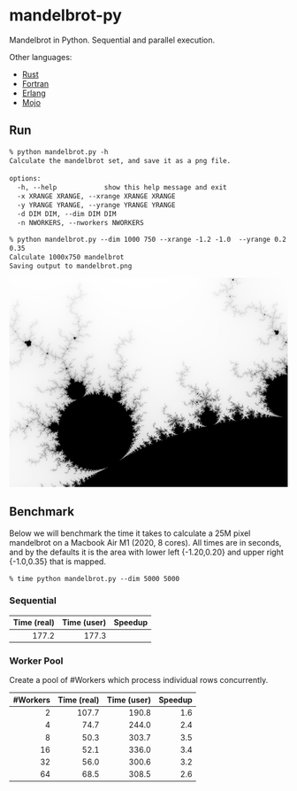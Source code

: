 mandelbrot-py
==============

Mandelbrot in Python. Sequential and parallel execution. 

Other languages: 
* [Rust](https://github.com/jesper-olsen/mandelbrot-rs) 
* [Fortran](https://github.com/jesper-olsen/mandelbrot-f) 
* [Erlang](https://github.com/jesper-olsen/mandelbrot_erl) 
* [Mojo](https://github.com/jesper-olsen/mandelbrot-mojo) 


Run
-----

```
% python mandelbrot.py -h 
Calculate the mandelbrot set, and save it as a png file.

options:
  -h, --help            show this help message and exit
  -x XRANGE XRANGE, --xrange XRANGE XRANGE
  -y YRANGE YRANGE, --yrange YRANGE YRANGE
  -d DIM DIM, --dim DIM DIM
  -n NWORKERS, --nworkers NWORKERS
```

```
% python mandelbrot.py --dim 1000 750 --xrange -1.2 -1.0  --yrange 0.2 0.35
Calculate 1000x750 mandelbrot
Saving output to mandelbrot.png
```
![PNG](https://raw.githubusercontent.com/jesper-olsen/mandelbrot-py/master/mandelbrot.png) 

Benchmark
---------

Below we will benchmark the time it takes to calculate a 25M pixel mandelbrot on a Macbook Air M1 (2020, 8 cores). All times are in seconds, and by the defaults it is the area with lower left {-1.20,0.20} and upper right {-1.0,0.35} that is mapped.

```
% time python mandelbrot.py --dim 5000 5000 
```

### Sequential 

| Time (real) | Time (user) | Speedup |
| ---------:  | ----------: | ------: |
| 177.2       | 177.3       |         |


### Worker Pool

Create a pool of #Workers which process individual rows concurrently.

| #Workers | Time (real) | Time (user) | Speedup |
| -------: | ---------:  | ----------: | ------: |
|  2       | 107.7       | 190.8       | 1.6     |
|  4       |  74.7       | 244.0       | 2.4     |
|  8       |  50.3       | 303.7       | 3.5     |
| 16       |  52.1       | 336.0       | 3.4     |
| 32       |  56.0       | 300.6       | 3.2     |
| 64       |  68.5       | 308.5       | 2.6     |
